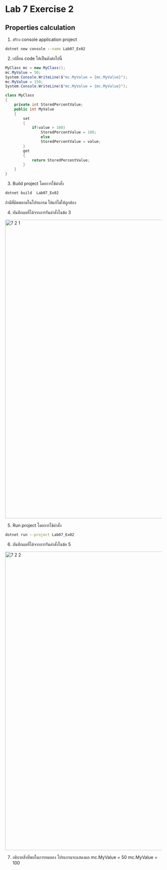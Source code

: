 # Lab 7 Exercise 2

## Properties calculation

1. สร้าง console application project

```cmd
dotnet new console --name Lab07_Ex02
```

2. เปลี่ยน code ให้เป็นดังต่อไปนี้

```cs
MyClass mc = new MyClass();
mc.MyValue = 50;
System.Console.WriteLine($"mc.MyValue = {mc.MyValue}");
mc.MyValue = 150;
System.Console.WriteLine($"mc.MyValue = {mc.MyValue}");

class MyClass
{
    private int StoredPercentValue;
    public int MyValue
    {
        set
        {   
            if(value > 100)
                StoredPercentValue = 100;
                else
                StoredPercentValue = value;
        }
        get
        {
            return StoredPercentValue;
        }
    }
}
```

3. Build project โดยการใช้คำสั่ง

```cmd
dotnet build  Lab07_Ex02
```

ถ้ามีที่ผิดพลาดในโปรแกรม ให้แก้ไขให้ถูกต้อง

4. บันทึกผลที่ได้จากการรันคำสั่งในข้อ 3
<img width="960" alt="7 2 1" src="https://github.com/NathaphonTan/03376836-OOP-2566-Lab-07/assets/144870609/45631fd4-1cbe-477b-a840-dcc7693f0a91">

5. Run project โดยการใช้คำสั่ง

```cmd
dotnet run --project Lab07_Ex02
```

6. บันทึกผลที่ได้จากการรันคำสั่งในข้อ 5
<img width="960" alt="7 2 2" src="https://github.com/NathaphonTan/03376836-OOP-2566-Lab-07/assets/144870609/8a476e39-d724-4c45-81b8-c91cfcc0cab2">

7. อธิบายสิ่งที่พบในการทดลอง
โปรแกรมจะแสดงผล
mc.MyValue = 50
mc.MyValue = 100

